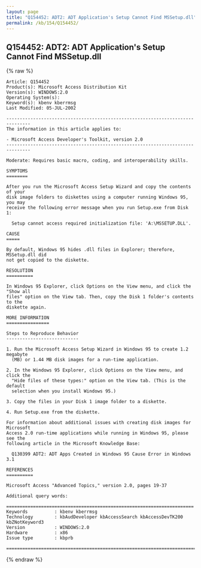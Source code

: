 ```yaml
---
layout: page
title: "Q154452: ADT2: ADT Application's Setup Cannot Find MSSetup.dll"
permalink: /kb/154/Q154452/
---
```


## Q154452: ADT2: ADT Application's Setup Cannot Find MSSetup.dll

{% raw %}

	Article: Q154452
	Product(s): Microsoft Access Distribution Kit
	Version(s): WINDOWS:2.0
	Operating System(s): 
	Keyword(s): kbenv kberrmsg
	Last Modified: 05-JUL-2002
	
	-------------------------------------------------------------------------------
	The information in this article applies to:
	
	- Microsoft Access Developer's Toolkit, version 2.0 
	-------------------------------------------------------------------------------
	
	Moderate: Requires basic macro, coding, and interoperability skills.
	
	SYMPTOMS
	========
	
	After you run the Microsoft Access Setup Wizard and copy the contents of your
	disk image folders to diskettes using a computer running Windows 95, you may
	receive the following error message when you run Setup.exe from Disk 1:
	
	  Setup cannot access required initialization file: 'A:\MSSETUP.DLL'.
	
	CAUSE
	=====
	
	By default, Windows 95 hides .dll files in Explorer; therefore, MSSetup.dll did
	not get copied to the diskette.
	
	RESOLUTION
	==========
	
	In Windows 95 Explorer, click Options on the View menu, and click the "Show all
	files" option on the View tab. Then, copy the Disk 1 folder's contents to the
	diskette again.
	
	MORE INFORMATION
	================
	
	Steps to Reproduce Behavior
	---------------------------
	
	1. Run the Microsoft Access Setup Wizard in Windows 95 to create 1.2 megabyte
	  (MB) or 1.44 MB disk images for a run-time application.
	
	2. In the Windows 95 Explorer, click Options on the View menu, and click the
	  "Hide files of these types:" option on the View tab. (This is the default
	  selection when you install Windows 95.)
	
	3. Copy the files in your Disk 1 image folder to a diskette.
	
	4. Run Setup.exe from the diskette.
	
	For information about additional issues with creating disk images for Microsoft
	Access 2.0 run-time applications while running in Windows 95, please see the
	following article in the Microsoft Knowledge Base:
	
	  Q130399 ADT2: ADT Apps Created in Windows 95 Cause Error in Windows 3.1
	
	REFERENCES
	==========
	
	Microsoft Access "Advanced Topics," version 2.0, pages 19-37
	
	Additional query words:
	
	======================================================================
	Keywords          : kbenv kberrmsg 
	Technology        : kbAudDeveloper kbAccessSearch kbAccessDevTK200 kbZNotKeyword3
	Version           : WINDOWS:2.0
	Hardware          : x86
	Issue type        : kbprb
	
	=============================================================================
	

{% endraw %}
